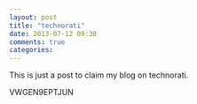 ```yaml
---
layout: post
title: "technorati"
date: 2013-07-12 09:38
comments: true
categories: 
---
```

This is just a post to claim my blog on technorati.

VWGEN9EPTJUN
